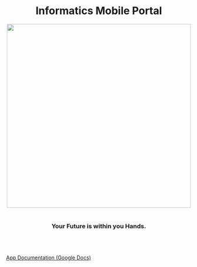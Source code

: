<div align="center">
 <h1>Informatics Mobile Portal</h1>
 <img src="https://github.com/kanaderi123/IPortal/blob/main/media/colored.png" width="500" align="center" />
 <br/> <br/>
 <h3>Your Future is within you Hands.</h3>
</div>

<br/><br/><br/>
<a href="https://docs.google.com/document/d/1nvfaNvG794uKsRqCti2pKNPHkLQ2-iTNx5CA_991V9s/edit?usp=sharing" align="center">App Documentation (Google Docs)</a>
